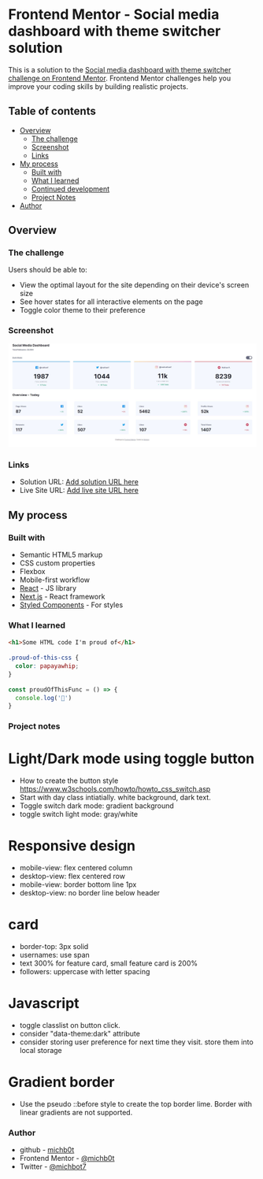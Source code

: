 # Frontend Mentor - Social media dashboard with theme switcher solution

This is a solution to the [Social media dashboard with theme switcher challenge on Frontend Mentor](https://www.frontendmentor.io/challenges/social-media-dashboard-with-theme-switcher-6oY8ozp_H). Frontend Mentor challenges help you improve your coding skills by building realistic projects. 

## Table of contents

- [Overview](#overview)
  - [The challenge](#the-challenge)
  - [Screenshot](#screenshot)
  - [Links](#links)
- [My process](#my-process)
  - [Built with](#built-with)
  - [What I learned](#what-i-learned)
  - [Continued development](#continued-development)
  - [Project Notes](#useful-resources)
- [Author](#author)


## Overview

### The challenge

Users should be able to:

- View the optimal layout for the site depending on their device's screen size
- See hover states for all interactive elements on the page
- Toggle color theme to their preference

### Screenshot

![Desktop View Light](/final/desktop-view-light.JPG)


### Links

- Solution URL: [Add solution URL here](https://your-solution-url.com)
- Live Site URL: [Add live site URL here](https://your-live-site-url.com)

## My process

### Built with

- Semantic HTML5 markup
- CSS custom properties
- Flexbox
- Mobile-first workflow
- [React](https://reactjs.org/) - JS library
- [Next.js](https://nextjs.org/) - React framework
- [Styled Components](https://styled-components.com/) - For styles


### What I learned

```html
<h1>Some HTML code I'm proud of</h1>
```
```css
.proud-of-this-css {
  color: papayawhip;
}
```
```js
const proudOfThisFunc = () => {
  console.log('🎉')
}
```

### Project notes 

# Light/Dark mode using toggle button 
- How to create the button style https://www.w3schools.com/howto/howto_css_switch.asp
- Start with day class intiatially.  white background, dark text.
- Toggle switch dark mode: gradient background
- toggle switch light mode: gray/white 

# Responsive design
- mobile-view: flex centered column
- desktop-view: flex centered row 
- mobile-view: border bottom line 1px
- desktop-view: no border line below header

# card 
- border-top: 3px solid 
- usernames: use span
- text 300% for feature card, small feature card is 200%
- followers: uppercase with letter spacing

# Javascript
- toggle classlist on button click.
- consider "data-theme:dark" attribute
- consider storing user preference for next time they visit. store them into local storage

# Gradient border
- Use the pseudo ::before style to create the top border lime. Border with linear gradients are not supported. 


### Author

- github - [michb0t](https://github.com/michb0t)
- Frontend Mentor - [@michb0t](https://www.frontendmentor.io/profile/michb0t)
- Twitter - [@michbot7](https://www.twitter.com/michbot7)



